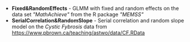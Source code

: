 * **Fixed&RandomEffects** - GLMM with fixed and random effects on the data set _"MathAchieve"_ from the R package _"MEMSS"_
* **SerialCorrelation&RandomSlope** - Serial correlation and random slope model on the _Cystic Fybrosis_ data from https://www.pbrown.ca/teaching/astwo/data/CF.RData
